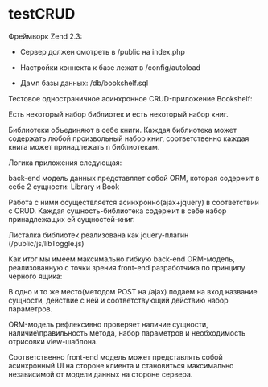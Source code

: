 testCRUD
========

Фреймворк Zend 2.3:

- Сервер должен смотреть в /public на index.php

- Настройки коннекта к базе лежат в /config/autoload

- Дамп базы данных: /db/bookshelf.sql


Тестовое одностраничное асинхронное CRUD-приложение Bookshelf:

Есть некоторый набор библиотек и есть некоторый набор книг.

Библиотеки объединяют в себе книги. Каждая библиотека может содержать любой произвольный набор книг, 
соответственно каждая книга может принадлежать n библиотекам.


Логика приложения следующая:


back-end модель данных представляет собой ORM, которая содержит в себе 2 сущности: Library и Book

Работа с ними осуществляется асинхронно(ajax+jquery) в соответствии с CRUD. Каждая сущность-библиотека содержит в себе набор 
принадлежащих ей сущностей-книг.


Листалка библиотек реализована как jquery-плагин (/public/js/libToggle.js)


Как итог мы имеем максимально гибкую back-end ORM-модель, реализованную с точки зрения front-end разработчика
по принципу черного ящика: 

В одно и то же место(методом POST на /ajax) подаем на вход название сущности, действие с ней и 
соответствующий действию набор параметров. 

ORM-модель рефлексивно проверяет наличие сущности, наличие\правильность метода, 
набор параметров и необходимость отрисовки view-шаблона. 


Соответственно front-end модель может представлять собой асинхронный UI на стороне клиента  и 
становиться максимально независимой от модели данных на стороне сервера.  

